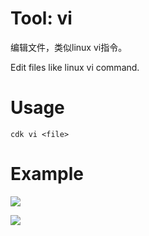 # Tool: vi

编辑文件，类似linux vi指令。

Edit files like linux vi command.

# Usage 

```
cdk vi <file>
```

# Example
  
![](https://static.cdxy.me/20201130095302_VR6TH4_Screenshot.jpeg)  
  
![](https://static.cdxy.me/20201130095244_a605Qa_Screenshot.jpeg)
